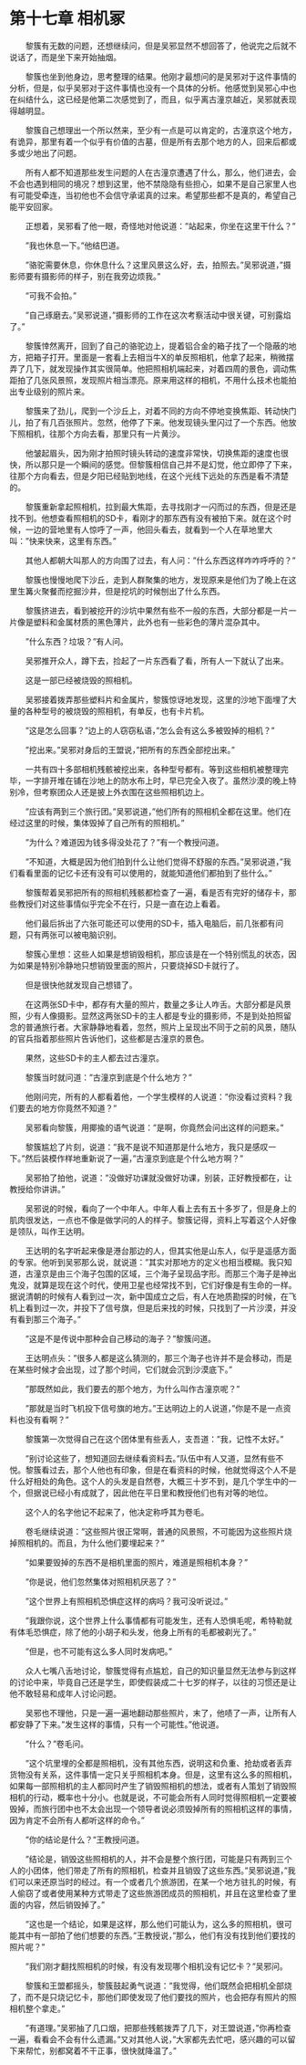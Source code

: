 # 第十七章 相机冢


　　黎簇有无数的问题，还想继续问，但是吴邪显然不想回答了，他说完之后就不说话了，而是坐下来开始抽烟。

　　黎簇也坐到他身边，思考整理的结果。他刚才最想问的是吴邪对于这件事情的分析，但是，似乎吴邪对于这件事情也没有一个具体的分析。他感觉到吴邪心中也在纠结什么，这已经是他第二次感觉到了，而且，似乎离古潼京越近，吴邪就表现得越明显。

　　黎簇自己想理出一个所以然来，至少有一点是可以肯定的，古潼京这个地方，有诡异，那里有着一个似乎有价值的古墓，但是所有去那个地方的人，回来后都或多或少地出了问题。

　　所有人都不知道那些发生问题的人在古潼京遭遇了什么，那么，他们进去，会不会也遇到相同的境况？想到这里，他不禁隐隐有些担心，如果不是自己家里人也有可能受牵连，当初他也不会信守承诺真的过来。希望那些都不是真的，希望自己能平安回家。

　　正想着，吴邪看了他一眼，奇怪地对他说道：”站起来，你坐在这里干什么？”

　　”我也休息一下。”他结巴道。

　　”骆驼需要休息，你休息什么？这里风景这么好，去，拍照去。”吴邪说道，”摄影师要有摄影师的样子，别在我旁边烦我。”

　　”可我不会拍。”

　　”自己琢磨去。”吴邪说道，”摄影师的工作在这次考察活动中很关键，可别露焰了。”

　　黎簇悻然离开，回到了自己的骆驼边上，提着铝合金的箱子找了一个隐蔽的地方，把箱子打开。里面是一套看上去相当牛X的单反照相机，他拿了起来，稍微摆弄了几下，就发现操作其实很简单。他把照相机端起来，对着四周的景色，调动焦距拍了几张风景照，发现照片相当漂亮。原来用这样的相机，不用什么技术也能拍出专业级别的照片来。

　　黎簇来了劲儿，爬到一个沙丘上，对着不同的方向不停地变换焦距、转动快门儿，拍了有几百张照片。忽然，他停了下来。他发现镜头里闪过了一个东西。他放下照相机，往那个方向去看，那里只有一片黄沙。

　　他皱起眉头，因为刚才拍照时镜头转动的速度非常快，切换焦距的速度也很快，所以那只是一个瞬间的感觉。但黎簇相信自己并不是幻觉，他立即停了下来，往那个方向看去，但是夕阳已经贴到地线，在这个光线下远处的东西是看不清楚的。

　　黎簇重新拿起照相机，拉到最大焦距，去寻找刚才一闪而过的东西，但是还是找不到。他想查看照相机的SD卡，看刚才的那东西有没有被拍下来。就在这个时候，一边的营地里有人惊呼了一声，他回头看去，就看到一个人在草地里大叫：”快来快来，这里有东西。”

　　其他人都朝大叫那人的方向围了过去，有人问：”什么东西这样咋咋呼呼的？”

　　黎簇也慢慢地爬下沙丘，走到人群聚集的地方，发现原来是他们为了晚上在这里生篝火聚餐而挖掘沙井，但是挖坑的时候刨出了什么东西。

　　黎簇挤进去，看到被挖开的沙坑中果然有些不一般的东西，大部分都是一片一片像是塑料和金属材质的黑色薄片，此外也有一些彩色的薄片混杂其中。

　　”什么东西？垃圾？”有人问。

　　吴邪推开众人，蹲下去，捡起了一片东西看了看，所有人一下就认了出来。

　　这是一部已经被烧毁的照相机。

　　吴邪接着拨弄那些塑料片和金属片，黎簇惊讶地发现，这里的沙地下面埋了大量的各种型号的被烧毁的照相机，有单反，也有卡片机。

　　”这是怎么回事？”边上的人窃窃私语，”怎么会有这么多被毁掉的相机？”

　　”挖出来。”吴邪对身后的王盟说，”把所有的东西全部挖出来。”

　　一共有四十多部相机残骸被挖出来，各种型号都有。等到这些相机被整理完毕，一字排开堆在铺在沙地上的防水布上时，早已完全入夜了。虽然沙漠的晚上特别冷，但考察团众人还是披上外衣围在这些照相机边上。

　　”应该有两到三个旅行团。”吴邪说道，”他们所有的照相机全都在这里。他们在经过这里的时候，集体毁掉了自己所有的照相机。”

　　”为什么？难道因为钱多得没处花了？”有一个教授问道。

　　”不知道，大概是因为他们拍到什么让他们觉得不舒服的东西。”吴邪说道，”我们看看里面的记忆卡还有没有可以使用的，就能知道他们都拍到了些什么。”

　　黎簇帮着吴邪把所有的照相机残骸都检查了一遍，看是否有完好的储存卡，那些教授们对这些事情似乎完全不在行，只是一直在边上看着。

　　他们最后拆出了六张可能还可以使用的SD卡，插入电脑后，前几张都有问题，只有两张可以被电脑识别。

　　黎簇心里想：这些人如果是想销毁相机，那应该是在一个特别慌乱的状态，因为如果是特别冷静地只想销毁里面的照片，只要烧掉SD卡就行了。

　　但是很快他就发现自己想错了。

　　在这两张SD卡中，都存有大量的照片，数量之多让人咋舌。大部分都是风景照，少有人像摄影。显然这两张SD卡的主人都是专业的摄影师，不是到处拍照留念的普通旅行者。大家静静地看着，忽然，照片上呈现出不同于之前的风景，随队的官兵指着那些照片告诉他们，这些都是古潼京的景色。

　　果然，这些SD卡的主人都去过古潼京。

　　黎簇当时就问道：”古潼京到底是个什么地方？”

　　他刚问完，所有的人都看着他，一个学生模样的人说道：”你没看过资料？我们要去的地方你竟然不知道？”

　　吴邪看向黎簇，用揶揄的语气说道：”是啊，你竟然会问出这样的问题来。”

　　黎簇尴尬了片刻，说道：”我不是说不知道那是什么地方，我只是感叹一下。”然后装模作样地重新说了一遍，”古潼京到底是个什么地方啊？”

　　吴邪拍了拍他，说道：”没做好功课就没做好功课，别装，正好教授都在，让教授给你讲讲。”

　　吴邪说的时候，看向了一个中年人。中年人看上去有五十多岁了，但是身上的肌肉很发达，一点也不像是做学问的人的样子。黎簇记得，资料上写着这个人好像是领队，叫作王达明。

　　王达明的名字听起来像是港台那边的人，但其实他是山东人，似乎是遥感方面的专家。他听到吴邪那么说，就说道：”其实对那地方的定义也相当模糊。我只知道，古潼京是由三个海子包围的区域，三个海子呈现品字形。而那三个海子是神出鬼没，就算是现在这个时代，使用卫星也经常找不到，它们好像是有生命的一样。据说清朝的时候有人看到过一次，新中国成立之后，有人在地质勘探的时候，在飞机上看到过一次，并投下了信号旗，但是后来找的时候，只找到了一片沙漠，并没有看到那三个海子。”

　　”这是不是传说中那种会自己移动的海子？”黎簇问道。

　　王达明点头：”很多人都是这么猜测的，那三个海子也许并不是会移动，而是在某些时候才会出现，过了那个时间，它们就会沉到沙漠底下。”

　　”那既然如此，我们要去的那个地方，为什么叫作古潼京呢？”

　　”那就是当时飞机投下信号旗的地方。”王达明边上的人说道，”你是不是一点资料也没有看啊？”

　　黎簇第一次觉得自己在这个团体里有些丢人，支吾道：”我，记性不太好。”

　　”别讨论这些了，想知道回去继续看资料去。”队伍中有人又道，显然有些不悦。黎簇看过去，那个人他也有印象，但是在看资料的时候，他就觉得这个人不是什么好相处的角色。这个人的头发是自然卷，大概三十岁不到，是几个学生中的一个，但据说已经小有成就了，因此他在平日里和教授他们也有对等的地位。

　　这个人的名字他记不起来了，他决定称呼其为卷毛。

　　卷毛继续说道：”这些照片很正常啊，普通的风景照，不可能因为这些照片烧掉照相机的。而且，为什么他们要埋起来？”

　　”如果要毁掉的东西不是相机里面的照片，难道是照相机本身？”

　　”你是说，他们忽然集体对照相机厌恶了？”

　　”这个世界上有照相机恐惧症这样的病吗？我可没听说过。”

　　”我跟你说，这个世界上什么事情都有可能发生，还有人恐惧毛呢，希特勒就有体毛恐惧症，除了他的小胡子和头发，他身上所有的毛都被剃光了。”

　　”但是，也不可能有这么多人同时发病吧。”

　　众人七嘴八舌地讨论，黎簇觉得有点尴尬，自己的知识量显然无法参与到这样的讨论中来，毕竟自己还是学生，即使假装成二十七岁的样子，以往的习惯还是让他不敢轻易和成年人讨论问题。

　　吴邪也不理他，只是一遍一遍地翻动那些照片，末了，他啧了一声，让所有人都安静了下来。”发生这样的事情，只有一个可能性。”他说道。

　　”什么？”卷毛问。

　　”这个坑里埋的全都是照相机，没有其他东西，说明这和负重、抢劫或者丢弃货物没有关系，这件事情一定只关乎照相机本身。但是，这里有这么多的照相机，如果每一部照相机的主人都同时产生了销毁照相机的想法，或者有人策划了销毁照相机的行动，概率也十分小。也就是说，不可能会所有人同时觉得照相机一定要被毁掉，而旅行团中也不太会出现一个领导者说必须毁掉所有的照相机这样的事情，因为肯定不会所有人都听这样的命令。”

　　”你的结论是什么？”王教授问道。

　　”结论是，销毁这些照相机的人，并不会是整个旅行团，可能是只有两到三个人的小团体，他们带走了所有的照相机，检查并且销毁了这些东西。”吴邪说道，”我们可以来还原当时的经过。有一个或者几个旅游团，在某一个地方驻扎的时候，有人偷窃了或者使用某种方式带走了这些旅游团成员的照相机，并且在这里检查了里面的内容，然后销毁掉了。”

　　”这也是一个结论，如果是这样，那么他们可能认为，这么多的照相机，很可能其中有一部拍了他们想要的东西。”王教授说，”那么，他们有没有找到他们要找的照片呢？”

　　”我们刚才翻找照相机的时候，有没有发现哪个相机没有记忆卡？”吴邪问。

　　黎簇和王盟都摇头，黎簇鼓起勇气说道：”我觉得，他们既然会把相机全部烧了，而不是只烧记忆卡，那他们即使发现了他们要找的照片，也会把存有照片的照相机整个拿走。”

　　”有道理。”吴邪抽了几口烟，把那些残骸拨弄了几下，对王盟说道，”你再检查一遍，看看会不会有什么遗漏。”又对其他人说，”大家都先去忙吧，感兴趣的可以留下来帮忙，别都窝着不干正事，很快就降温了。”

